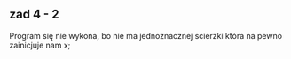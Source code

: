 ## zad 4 - 2

Program się nie wykona, bo nie ma jednoznacznej scierzki która na pewno zainicjuje nam x;


